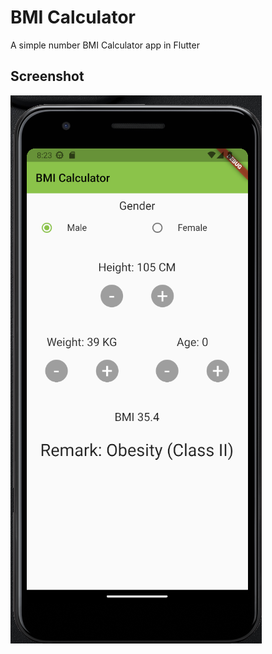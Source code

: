 # BMI Calculator

A simple number BMI Calculator app in Flutter

## Screenshot
![Counter Screenshot](/screenshot/home.png?raw=true "BMI Calculator App")
